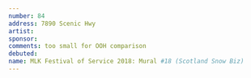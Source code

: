 ```yaml
---
number: 84
address: 7890 Scenic Hwy
artist:
sponsor:
comments: too small for OOH comparison
debuted:
name: MLK Festival of Service 2018: Mural #18 (Scotland Snow Biz)
---
```

